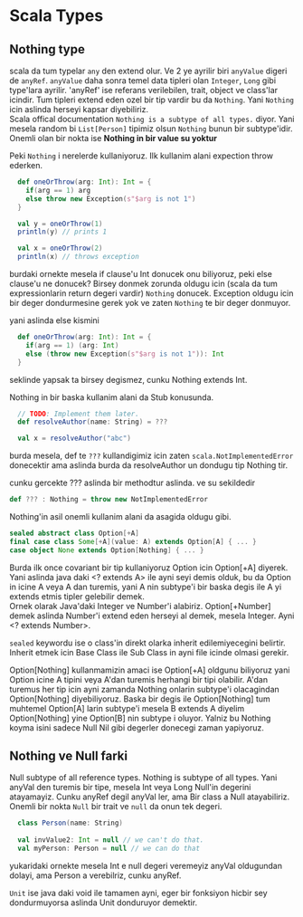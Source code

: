 # Scala Types

## Nothing type

scala da tum typelar `any` den extend olur. Ve 2 ye ayrilir biri `anyValue` digeri de `anyRef`. `anyValue` daha sonra temel data tipleri olan `Integer`, `Long` gibi type'lara ayrilir. 'anyRef' ise referans verilebilen, trait, object ve class'lar icindir. Tum tipleri extend eden ozel bir tip vardir bu da `Nothing`. Yani `Nothing` icin aslinda herseyi kapsar diyebiliriz.  
Scala offical documentation `Nothing is a subtype of all types.` diyor. Yani mesela random bi `List[Person]` tipimiz olsun `Nothing` bunun bir subtype'idir.  
Onemli olan bir nokta ise **Nothing in bir value su yoktur** 

Peki `Nothing` i nerelerde kullaniyoruz. Ilk kullanim alani expection throw ederken.

```scala
  def oneOrThrow(arg: Int): Int = {
    if(arg == 1) arg
    else throw new Exception(s"$arg is not 1")
  }

  val y = oneOrThrow(1)
  println(y) // prints 1

  val x = oneOrThrow(2)
  println(x) // throws exception
```
burdaki ornekte mesela if clause'u Int donucek onu biliyoruz, peki else clause'u ne donucek? Birsey donmek zorunda oldugu icin (scala da tum expressionlarin return degeri vardir) `Nothing` donucek. Exception oldugu icin bir deger dondurmesine gerek yok ve zaten `Nothing` te bir deger donmuyor.

yani aslinda else kismini
```scala
  def oneOrThrow(arg: Int): Int = {
    if(arg == 1) (arg: Int)
    else (throw new Exception(s"$arg is not 1")): Int
  }
```
seklinde yapsak ta birsey degismez, cunku Nothing extends Int.

Nothing in bir baska kullanim alani da Stub konusunda.
```scala
  // TODO: Implement them later.
  def resolveAuthor(name: String) = ???

  val x = resolveAuthor("abc")
```
burda mesela, def te `???` kullandigimiz icin zaten `scala.NotImplementedError` donecektir ama aslinda burda da resolveAuthor un dondugu tip Nothing tir.

cunku gercekte ??? aslinda bir methodtur aslinda. ve su sekildedir
```scala
def ??? : Nothing = throw new NotImplementedError
```

Nothing'in asil onemli kullanim alani da asagida oldugu gibi.
```scala
sealed abstract class Option[+A]
final case class Some[+A](value: A) extends Option[A] { ... }
case object None extends Option[Nothing] { ... }
```
Burda ilk once covariant bir tip kullaniyoruz Option icin Option[+A] diyerek. Yani aslinda java daki <? extends A> ile ayni seyi demis olduk, bu da Option in icine A veya A dan turemis, yani A nin subtype'i bir baska degis ile A yi extends etmis tipler gelebilir demek.  
Ornek olarak Java'daki Integer ve Number'i alabiriz. Option[+Number] demek aslinda Number'i extend eden herseyi al demek, mesela Integer. Ayni <? extends Number>.

`sealed` keywordu ise o class'in direkt olarka inherit edilemiyecegini belirtir. Inherit etmek icin Base Class ile Sub Class in ayni file icinde olmasi gerekir.

Option[Nothing] kullanmamizin amaci ise Option[+A] oldgunu biliyoruz yani Option icine A tipini veya A'dan turemis herhangi bir tipi olabilir. A'dan turemus her tip icin ayni zamanda Nothing onlarin subtype'i olacagindan Option[Nothing] diyebiliyoruz. Baska bir degis ile Option[Nothing] tum muhtemel Option[A] larin subtype'i mesela B extends A diyelim Option[Nothing] yine Option[B] nin subtype i oluyor. Yalniz bu Nothing koyma isini sadece Null Nil gibi degerler donecegi zaman yapiyoruz.

## Nothing ve Null farki

Null subtype of all reference types. Nothing is subtype of all types. Yani anyVal den turemis bir tipe, mesela Int veya Long Null'in degerini atayamayiz. Cunku anyRef degil anyVal ler, ama Bir class a Null atayabiliriz. Onemli bir nokta `Null` bir trait ve `null` da onun tek degeri.

```scala
  class Person(name: String)
  
  val invValue2: Int = null // we can't do that.
  val myPerson: Person = null // we can do that
```

yukaridaki ornekte mesela Int e null degeri veremeyiz anyVal oldugundan dolayi, ama Person a verebilriz, cunku anyRef.

`Unit` ise java daki void ile tamamen ayni, eger bir fonksiyon hicbir sey dondurmuyorsa aslinda Unit donduruyor demektir.
